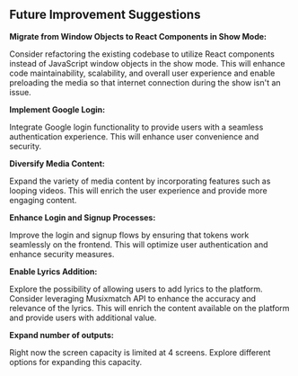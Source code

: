 
## Future Improvement Suggestions

 **Migrate from Window Objects to React Components in Show Mode:**

   Consider refactoring the existing codebase to utilize React components instead of JavaScript window objects in the show mode. This will enhance code maintainability, scalability, and overall user experience and enable preloading the media so that internet connection during the show isn't an issue.

**Implement Google Login:**

   Integrate Google login functionality to provide users with a seamless authentication experience. This will enhance user convenience and security.

**Diversify Media Content:**

   Expand the variety of media content by incorporating features such as looping videos. This will enrich the user experience and provide more engaging content.

**Enhance Login and Signup Processes:**

   Improve the login and signup flows by ensuring that tokens work seamlessly on the frontend. This will optimize user authentication and enhance security measures.

**Enable Lyrics Addition:**

   Explore the possibility of allowing users to add lyrics to the platform. Consider leveraging Musixmatch API to enhance the accuracy and relevance of the lyrics. This will enrich the content available on the platform and provide users with additional value.

**Expand number of outputs:**

  Right now the screen capacity is limited at 4 screens. Explore different options for expanding this capacity.
   
